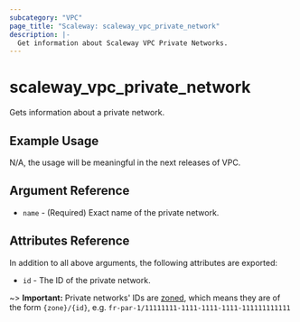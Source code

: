 ```yaml
---
subcategory: "VPC"
page_title: "Scaleway: scaleway_vpc_private_network"
description: |-
  Get information about Scaleway VPC Private Networks.
---
```


# scaleway_vpc_private_network

Gets information about a private network.

## Example Usage

N/A, the usage will be meaningful in the next releases of VPC.

## Argument Reference

* `name` - (Required) Exact name of the private network.

## Attributes Reference

In addition to all above arguments, the following attributes are exported:

- `id` - The ID of the private network.

~> **Important:** Private networks' IDs are [zoned](../guides/regions_and_zones.md#resource-ids), which means they are of the form `{zone}/{id}`, e.g. `fr-par-1/11111111-1111-1111-1111-111111111111`

